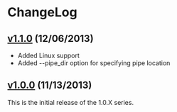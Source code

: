 # ChangeLog

## [v1.1.0](https://github.com/commtech/wfscc/releases/tag/v1.1.0) (12/06/2013)
- Added Linux support
- Added --pipe_dir option for specifying pipe location

## [v1.0.0](https://github.com/commtech/wfscc/releases/tag/v1.0.0) (11/13/2013)
This is the initial release of the 1.0.X series.
